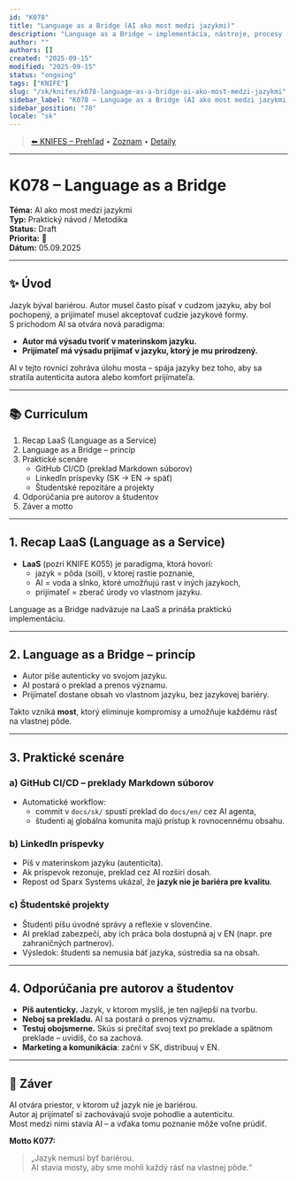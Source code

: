 ```yaml
---
id: "K078"
title: "Language as a Bridge (AI ako most medzi jazykmi)"
description: "Language as a Bridge → implementácia, nástroje, procesy (ako)."
author: ""
authors: []
created: "2025-09-15"
modified: "2025-09-15"
status: "ongoing"
tags: ["KNIFE"]
slug: "/sk/knifes/k078-language-as-a-bridge-ai-ako-most-medzi-jazykmi"
sidebar_label: "K078 – Language as a Bridge (AI ako most medzi jazykmi)"
sidebar_position: "78"
locale: "sk"
---
```

<!-- body:start -->

<!-- nav:knifes -->
> [⬅ KNIFES – Prehľad](../KNIFEsOverview.md) • [Zoznam](../KNIFE_Overview_List.md) • [Detaily](../KNIFE_Overview_Details.md)
---

# K078 – Language as a Bridge  
**Téma:** AI ako most medzi jazykmi  
**Typ:** Praktický návod / Metodika  
**Status:** Draft  
**Priorita:** 🎯  
**Dátum:** 05.09.2025  

---

## ✨ Úvod
Jazyk býval bariérou. Autor musel často písať v cudzom jazyku, aby bol pochopený, a prijímateľ musel akceptovať cudzie jazykové formy.  
S príchodom AI sa otvára nová paradigma:  
- **Autor má výsadu tvoriť v materinskom jazyku.**  
- **Prijímateľ má výsadu prijímať v jazyku, ktorý je mu prirodzený.**  

AI v tejto rovnici zohráva úlohu mosta – spája jazyky bez toho, aby sa stratila autenticita autora alebo komfort prijímateľa.  

---

## 📚 Curriculum
1. Recap LaaS (Language as a Service)  
2. Language as a Bridge – princíp  
3. Praktické scenáre  
   - GitHub CI/CD (preklad Markdown súborov)  
   - LinkedIn príspevky (SK → EN → späť)  
   - Študentské repozitáre a projekty  
4. Odporúčania pre autorov a študentov  
5. Záver a motto  

---

## 1. Recap LaaS (Language as a Service)
- **LaaS** (pozri KNIFE K055) je paradigma, ktorá hovorí:  
  - jazyk = pôda (soil), v ktorej rastie poznanie,  
  - AI = voda a slnko, ktoré umožňujú rast v iných jazykoch,  
  - prijímateľ = zberač úrody vo vlastnom jazyku.  

Language as a Bridge nadväzuje na LaaS a prináša praktickú implementáciu.

---

## 2. Language as a Bridge – princíp
- Autor píše autenticky vo svojom jazyku.  
- AI postará o preklad a prenos významu.  
- Prijímateľ dostane obsah vo vlastnom jazyku, bez jazykovej bariéry.  

Takto vzniká **most**, ktorý eliminuje kompromisy a umožňuje každému rásť na vlastnej pôde.

---

## 3. Praktické scenáre

### a) GitHub CI/CD – preklady Markdown súborov
- Automatické workflow:  
  - commit v `docs/sk/` spustí preklad do `docs/en/` cez AI agenta,  
  - študenti aj globálna komunita majú prístup k rovnocennému obsahu.  

### b) LinkedIn príspevky
- Píš v materinskom jazyku (autenticita).  
- Ak príspevok rezonuje, preklad cez AI rozšíri dosah.  
- Repost od Sparx Systems ukázal, že **jazyk nie je bariéra pre kvalitu**.  

### c) Študentské projekty
- Študenti píšu úvodné správy a reflexie v slovenčine.  
- AI preklad zabezpečí, aby ich práca bola dostupná aj v EN (napr. pre zahraničných partnerov).  
- Výsledok: študenti sa nemusia báť jazyka, sústredia sa na obsah.  

---

## 4. Odporúčania pre autorov a študentov
- **Píš autenticky.** Jazyk, v ktorom myslíš, je ten najlepší na tvorbu.  
- **Neboj sa prekladu.** AI sa postará o prenos významu.  
- **Testuj obojsmerne.** Skús si prečítať svoj text po preklade a spätnom preklade – uvidíš, čo sa zachová.  
- **Marketing a komunikácia**: začni v SK, distribuuj v EN.  

---

## 📝 Záver
AI otvára priestor, v ktorom už jazyk nie je bariérou.  
Autor aj prijímateľ si zachovávajú svoje pohodlie a autenticitu.  
Most medzi nimi stavia AI – a vďaka tomu poznanie môže voľne prúdiť.  

**Motto K077:**  
> „Jazyk nemusí byť bariérou.  
> AI stavia mosty, aby sme mohli každý rásť na vlastnej pôde.“  